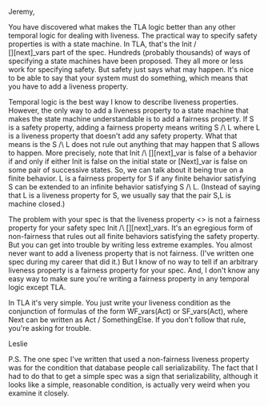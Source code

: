 Jeremy,

You have discovered what makes the TLA logic better than any other
temporal logic for dealing with liveness. The practical way to specify
safety properties is with a state machine. In TLA, that's the Init /\
[][next]\_vars part of the spec. Hundreds (probably thousands) of ways
of specifying a state machines have been proposed. They all more or less
work for specifying safety. But safety just says what may happen. It's
nice to be able to say that your system must do something, which means
that you have to add a liveness property.

Temporal logic is the best way I know to describe liveness properties.
However, the only way to add a liveness property to a state machine that
makes the state machine understandable is to add a fairness property. If
S is a safety property, adding a fairness property means writing S /\ L
where L is a liveness property that doesn't add any safety property.
What that means is the S /\ L does not rule out anything that may happen
that S allows to happen. More precisely, note that Init /\ [][next]\_var
is false of a behavior if and only if either Init is false on the
initial state or [Next]\_var is false on some pair of successive states.
So, we can talk about it being true on a finite behavior. L is a
fairness property for S if any finite behavior satisfying S can be
extended to an infinite behavior satisfying S /\ L. (Instead of saying
that L is a liveness property for S, we usually say that the pair S,L is
machine closed.)

The problem with your spec is that the liveness property <>[](A=0) is
not a fairness property for your safety spec Init /\ [][next]\_vars.
It's an egregious form of non-fairness that rules out all finite
behaviors satisfying the safety property. But you can get into trouble
by writing less extreme examples. You almost never want to add a
liveness property that is not fairness. (I've written one spec during my
career that did it.) But I know of no way to tell if an arbitrary
liveness property is a fairness property for your spec. And, I don't
know any easy way to make sure you're writing a fairness property in any
temporal logic except TLA.

In TLA it's very simple. You just write your liveness condition as the
conjunction of formulas of the form WF_vars(Act) or SF_vars(Act), where
Next can be written as Act \/ SomethingElse. If you don't follow that
rule, you're asking for trouble.

Leslie

P.S. The one spec I've written that used a non-fairness liveness
property was for the condition that database people call
serializability. The fact that I had to do that to get a simple spec was
a sign that serializability, although it looks like a simple, reasonable
condition, is actually very weird when you examine it closely.
